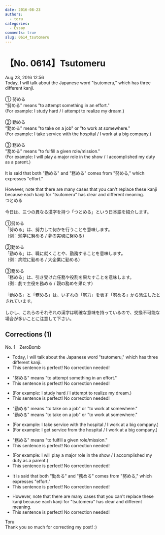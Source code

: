 ```yaml
---
date: 2016-08-23
authors:
  - toru
categories:
  - Essay
comments: true
slug: 0614_tsutomeru
---
```


# 【No. 0614】Tsutomeru 
<div class="date">Aug 23, 2016 12:56</div>
<div id="post"><div id="body_show_ori">
Today, I will talk about the Japanese word "tsutomeru," which has three different kanji.<br/><br/>① 努める<br/>"努める" means "to attempt something in an effort."<br/>(For example: I study hard / I attempt to realize my dream.)<br/><br/>② 勤める<br/>"勤める" means "to take on a job" or "to work at somewhere."<br/>(For example: I take service with the hospital / I work at a big company.)<br/><br/>③ 務める<br/>"務める" means "to fulfill a given role/mission."<br/>(For example: I will play a major role in the show / I accomplished my duty as a parent.)<br/><br/>It is said that both "勤める" and "務める" comes from "努める," which expresses "effort."<br/><br/>However, note that there are many cases that you can't replace these kanji because each kanji for "tsutomeru" has clear and different meaning.
</div></div>

<!-- more -->

<div id="post_ja"><div id="body_show_mo">
つとめる<br/><br/>今日は、三つの異なる漢字を持つ「つとめる」という日本語を紹介します。<br/><br/>①努める<br/>「努める」は、努力して何かを行うことを意味します。<br/>（例：勉学に努める / 夢の実現に努める）<br/><br/>②勤める<br/>「勤める」は、職に就くことや、勤務することを意味します。<br/>（例：病院に勤める / 大企業に勤める）<br/><br/>③務める<br/>「務める」は、引き受けた任務や役割を果たすことを意味します。<br/>（例：劇で主役を務める / 親の務めを果たす）<br/><br/>「勤める」と「務める」は、いずれの「努力」を表す「努める」から派生したとされています。<br/><br/>しかし、これらのそれぞれの漢字は明確な意味を持っているので、交換不可能な場合が多いことに注意して下さい。
</div></div>

## Corrections (1)
<div id="block"><div class="first_name"> No. 1　<span class="just_name">ZeroBomb</span></div><div id="block2">
<ul class="correction_field">
<li class="incorrect">Today, I will talk about the Japanese word "tsutomeru," which has three different kanji.</li>
<li class="corrected perfect">This sentence is perfect! No correction needed!</li>
</ul>
<ul class="correction_field">
<li class="incorrect">"努める" means "to attempt something in an effort."</li>
<li class="corrected perfect">This sentence is perfect! No correction needed!</li>
</ul>
<ul class="correction_field">
<li class="incorrect">(For example: I study hard / I attempt to realize my dream.)</li>
<li class="corrected perfect">This sentence is perfect! No correction needed!</li>
</ul>
<ul class="correction_field">
<li class="incorrect">"勤める" means "to take on a job" or "to work at somewhere."</li>
<li class="corrected correct">
"勤める" means "to take on a job" or "to work <span class="sline">at</span> somewhere."
</li>
</ul>
<ul class="correction_field">
<li class="incorrect">(For example: I take service with the hospital / I work at a big company.)</li>
<li class="corrected correct">
(For example: I <span class="f_blue">get </span>service <span class="f_blue">from </span>the hospital / I work at a big company.)
</li>
</ul>
<ul class="correction_field">
<li class="incorrect">"務める" means "to fulfill a given role/mission."</li>
<li class="corrected perfect">This sentence is perfect! No correction needed!</li>
</ul>
<ul class="correction_field">
<li class="incorrect">(For example: I will play a major role in the show / I accomplished my duty as a parent.)</li>
<li class="corrected perfect">This sentence is perfect! No correction needed!</li>
</ul>
<ul class="correction_field">
<li class="incorrect">It is said that both "勤める" and "務める" comes from "努める," which expresses "effort."</li>
<li class="corrected perfect">This sentence is perfect! No correction needed!</li>
</ul>
<ul class="correction_field">
<li class="incorrect">However, note that there are many cases that you can't replace these kanji because each kanji for "tsutomeru" has clear and different meaning.</li>
<li class="corrected perfect">This sentence is perfect! No correction needed!</li>
</ul>
</div><div class="name"><span class="just_name">Toru</span><br>
Thank you so much for correcting my post! :)
</div>
</div>
